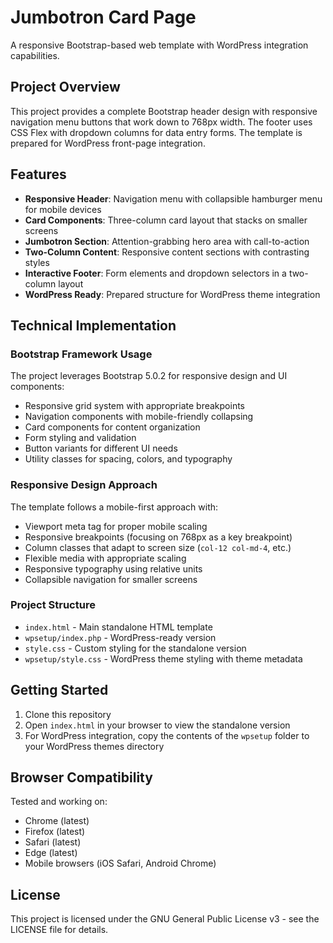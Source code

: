 # Jumbotron Card Page

A responsive Bootstrap-based web template with WordPress integration capabilities.

## Project Overview

This project provides a complete Bootstrap header design with responsive navigation menu buttons that work down to 768px width. The footer uses CSS Flex with dropdown columns for data entry forms. The template is prepared for WordPress front-page integration.

## Features

- **Responsive Header**: Navigation menu with collapsible hamburger menu for mobile devices
- **Card Components**: Three-column card layout that stacks on smaller screens
- **Jumbotron Section**: Attention-grabbing hero area with call-to-action
- **Two-Column Content**: Responsive content sections with contrasting styles
- **Interactive Footer**: Form elements and dropdown selectors in a two-column layout
- **WordPress Ready**: Prepared structure for WordPress theme integration

## Technical Implementation

### Bootstrap Framework Usage

The project leverages Bootstrap 5.0.2 for responsive design and UI components:

- Responsive grid system with appropriate breakpoints
- Navigation components with mobile-friendly collapsing
- Card components for content organization
- Form styling and validation
- Button variants for different UI needs
- Utility classes for spacing, colors, and typography

### Responsive Design Approach

The template follows a mobile-first approach with:

- Viewport meta tag for proper mobile scaling
- Responsive breakpoints (focusing on 768px as a key breakpoint)
- Column classes that adapt to screen size (`col-12 col-md-4`, etc.)
- Flexible media with appropriate scaling
- Responsive typography using relative units
- Collapsible navigation for smaller screens

### Project Structure

- `index.html` - Main standalone HTML template
- `wpsetup/index.php` - WordPress-ready version
- `style.css` - Custom styling for the standalone version
- `wpsetup/style.css` - WordPress theme styling with theme metadata

## Getting Started

1. Clone this repository
2. Open `index.html` in your browser to view the standalone version
3. For WordPress integration, copy the contents of the `wpsetup` folder to your WordPress themes directory

## Browser Compatibility

Tested and working on:
- Chrome (latest)
- Firefox (latest)
- Safari (latest)
- Edge (latest)
- Mobile browsers (iOS Safari, Android Chrome)

## License

This project is licensed under the GNU General Public License v3 - see the LICENSE file for details.
